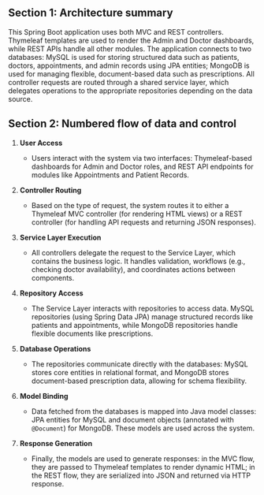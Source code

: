 ## Section 1: Architecture summary
This Spring Boot application uses both MVC and REST controllers. Thymeleaf templates are used to render the Admin and Doctor dashboards, while REST APIs handle all other modules. The application connects to two databases: MySQL is used for storing structured data such as patients, doctors, appointments, and admin records using JPA entities; MongoDB is used for managing flexible, document-based data such as prescriptions. All controller requests are routed through a shared service layer, which delegates operations to the appropriate repositories depending on the data source.

## Section 2: Numbered flow of data and control
1. **User Access**
    - Users interact with the system via two interfaces: Thymeleaf-based dashboards for Admin and Doctor roles, and REST API endpoints for modules like Appointments and Patient Records.

2. **Controller Routing**
    - Based on the type of request, the system routes it to either a Thymeleaf MVC controller (for rendering HTML views) or a REST controller (for handling API requests and returning JSON responses).

3. **Service Layer Execution**
    - All controllers delegate the request to the Service Layer, which contains the business logic. It handles validation, workflows (e.g., checking doctor availability), and coordinates actions between components.

4. **Repository Access**
    - The Service Layer interacts with repositories to access data. MySQL repositories (using Spring Data JPA) manage structured records like patients and appointments, while MongoDB repositories handle flexible documents like prescriptions.

5. **Database Operations**
    - The repositories communicate directly with the databases: MySQL stores core entities in relational format, and MongoDB stores document-based prescription data, allowing for schema flexibility.

6. **Model Binding**
    - Data fetched from the databases is mapped into Java model classes: JPA entities for MySQL and document objects (annotated with `@Document`) for MongoDB. These models are used across the system.

7. **Response Generation**
    - Finally, the models are used to generate responses: in the MVC flow, they are passed to Thymeleaf templates to render dynamic HTML; in the REST flow, they are serialized into JSON and returned via HTTP response.
